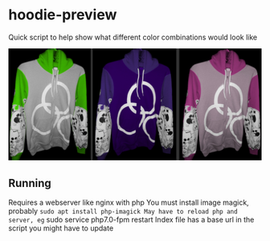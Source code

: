 
# hoodie-preview

Quick script to help show what different color combinations would look like


![Example Gif](https://github.com/jane-fox/hoodie-preview/blob/master/img/screenshot.png) 



## Running

Requires a webserver like nginx with php
You must install image magick, probably
` sudo apt install php-imagick
May have to reload php and server, eg
` sudo service php7.0-fpm restart
Index file has a base url in the script you might have to update
